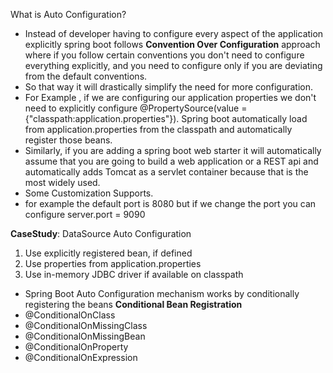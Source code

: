What is Auto Configuration?

* Instead of developer having to configure every aspect of the application explicitly spring boot follows **Convention Over Configuration** approach where
  if you follow certain conventions you don't need to configure everything explicitly, and you need to configure only if you are deviating from the default conventions.
* So that way it will drastically simplify the need for more configuration.
* For Example , if we are configuring our application properties we don't need to explicitly configure @PropertySource(value ={"classpath:application.properties"}). Spring boot automatically load from application.properties from the classpath and automatically register those beans.
* Similarly, if you are adding a spring boot web starter it will automatically assume that you are going to build a web application or a REST api and automatically adds Tomcat as a servlet container because that is the most widely used.
* Some Customization Supports.
* for example the default port is 8080 but if we change the port you can configure server.port = 9090

**CaseStudy**: DataSource Auto Configuration
1. Use explicitly registered bean, if defined
2. Use properties from application.properties 
3. Use in-memory JDBC driver if available on classpath

* Spring Boot Auto Configuration mechanism works by conditionally registering the beans
**Conditional Bean Registration**
* @ConditionalOnClass
* @ConditionalOnMissingClass
* @ConditionalOnMissingBean
* @ConditionalOnProperty
* @ConditionalOnExpression